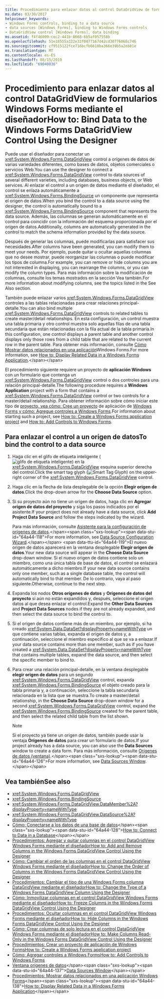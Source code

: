 ```yaml
---
title: Procedimiento para enlazar datos al control DataGridView de formularios Windows Forms mediante el diseñador
ms.date: 03/30/2017
helpviewer_keywords:
- Windows Forms controls, binding to a data source
- data sources [Windows Forms], binding to Windows Forms controls
- DataGridView control [Windows Forms], data binding
ms.assetid: f4f46009-cec2-441b-8668-6b5af057558b
ms.openlocfilehash: 51e18555a322e32f0877167d42cd30776068c746
ms.sourcegitcommit: cf9515122fce716bcfb6618ba366e39b5a2eb81e
ms.translationtype: MT
ms.contentlocale: es-ES
ms.lasthandoff: 08/15/2019
ms.locfileid: "69040036"
---
```

# <a name="how-to-bind-data-to-the-windows-forms-datagridview-control-using-the-designer"></a><span data-ttu-id="64a44-102">Procedimiento para enlazar datos al control DataGridView de formularios Windows Forms mediante el diseñador</span><span class="sxs-lookup"><span data-stu-id="64a44-102">How to: Bind Data to the Windows Forms DataGridView Control Using the Designer</span></span>
<span data-ttu-id="64a44-103">Puede usar el diseñador para conectar un <xref:System.Windows.Forms.DataGridView> control a orígenes de datos de varias variedades diferentes, como bases de datos, objetos comerciales o servicios Web.</span><span class="sxs-lookup"><span data-stu-id="64a44-103">You can use the designer to connect a <xref:System.Windows.Forms.DataGridView> control to data sources of several different varieties, including databases, business objects, or Web services.</span></span> <span data-ttu-id="64a44-104">Al enlazar el control a un origen de datos mediante el diseñador, el control se enlaza automáticamente a <xref:System.Windows.Forms.BindingSource> un componente que representa el origen de datos.</span><span class="sxs-lookup"><span data-stu-id="64a44-104">When you bind the control to a data source using the designer, the control is automatically bound to a <xref:System.Windows.Forms.BindingSource> component that represents the data source.</span></span> <span data-ttu-id="64a44-105">Además, las columnas se generan automáticamente en el control para coincidir con la información del esquema proporcionada por el origen de datos.</span><span class="sxs-lookup"><span data-stu-id="64a44-105">Additionally, columns are automatically generated in the control to match the schema information provided by the data source.</span></span>

 <span data-ttu-id="64a44-106">Después de generar las columnas, puede modificarlas para satisfacer sus necesidades.</span><span class="sxs-lookup"><span data-stu-id="64a44-106">After columns have been generated, you can modify them to meet your needs.</span></span> <span data-ttu-id="64a44-107">Por ejemplo, puede quitar u ocultar aquellas columnas que no desee mostrar, puede reorganizar las columnas o puede modificar los tipos de columna.</span><span class="sxs-lookup"><span data-stu-id="64a44-107">For example, you can remove or hide columns you are not interested in displaying, you can rearrange the columns, or you can modify the column types.</span></span> <span data-ttu-id="64a44-108">Para más información sobre la modificación de columnas, consulte los temas mostrados en la sección Vea también.</span><span class="sxs-lookup"><span data-stu-id="64a44-108">For more information about modifying columns, see the topics listed in the See Also section.</span></span>

 <span data-ttu-id="64a44-109">También puede enlazar varios <xref:System.Windows.Forms.DataGridView> controles a las tablas relacionadas para crear relaciones principal-detalle.</span><span class="sxs-lookup"><span data-stu-id="64a44-109">You can also bind multiple <xref:System.Windows.Forms.DataGridView> controls to related tables to create master/detail relationships.</span></span> <span data-ttu-id="64a44-110">En esta configuración, un control muestra una tabla primaria y otro control muestra solo aquellas filas de una tabla secundaria que están relacionadas con la fila actual de la tabla primaria.</span><span class="sxs-lookup"><span data-stu-id="64a44-110">In this configuration, one control displays a parent table and another control displays only those rows from a child table that are related to the current row in the parent table.</span></span> <span data-ttu-id="64a44-111">Para obtener más información, consulte [Cómo Mostrar datos relacionados en una aplicación](https://docs.microsoft.com/previous-versions/visualstudio/visual-studio-2013/57tx3hhe(v=vs.120))Windows Forms.</span><span class="sxs-lookup"><span data-stu-id="64a44-111">For more information, see [How to: Display Related Data in a Windows Forms Application](https://docs.microsoft.com/previous-versions/visualstudio/visual-studio-2013/57tx3hhe(v=vs.120)).</span></span>

 <span data-ttu-id="64a44-112">El procedimiento siguiente requiere un proyecto de **aplicación Windows** con un formulario que contenga un <xref:System.Windows.Forms.DataGridView> control o dos controles para una relación principal-detalle.</span><span class="sxs-lookup"><span data-stu-id="64a44-112">The following procedure requires a **Windows Application** project with a form that contains a <xref:System.Windows.Forms.DataGridView> control or two controls for a master/detail relationship.</span></span> <span data-ttu-id="64a44-113">Para obtener información sobre cómo iniciar este tipo de [proyecto, vea cómo: Cree un proyecto](/visualstudio/ide/step-1-create-a-windows-forms-application-project) de aplicación de [Windows Forms y cómo: Agregue controles a Windows Forms](how-to-add-controls-to-windows-forms.md).</span><span class="sxs-lookup"><span data-stu-id="64a44-113">For information about starting such a project, see [How to: Create a Windows Forms application project](/visualstudio/ide/step-1-create-a-windows-forms-application-project) and [How to: Add Controls to Windows Forms](how-to-add-controls-to-windows-forms.md).</span></span>

## <a name="to-bind-the-control-to-a-data-source"></a><span data-ttu-id="64a44-114">Para enlazar el control a un origen de datos</span><span class="sxs-lookup"><span data-stu-id="64a44-114">To bind the control to a data source</span></span>

1. <span data-ttu-id="64a44-115">Haga clic en el glifo de etiqueta inteligente (![glifo de etiqueta inteligente](./media/vs-winformsmttagglyph.gif "VS_WinFormSmtTagGlyph")) en la <xref:System.Windows.Forms.DataGridView> esquina superior derecha del control.</span><span class="sxs-lookup"><span data-stu-id="64a44-115">Click the smart tag glyph (![Smart Tag Glyph](./media/vs-winformsmttagglyph.gif "VS_WinFormSmtTagGlyph")) on the upper-right corner of the <xref:System.Windows.Forms.DataGridView> control.</span></span>

2. <span data-ttu-id="64a44-116">Haga clic en la flecha de lista desplegable de la opción **Elegir origen de datos**.</span><span class="sxs-lookup"><span data-stu-id="64a44-116">Click the drop-down arrow for the **Choose Data Source** option.</span></span>

3. <span data-ttu-id="64a44-117">Si su proyecto aún no tiene un origen de datos, haga clic en **Agregar origen de datos del proyecto** y siga los pasos indicados por el asistente.</span><span class="sxs-lookup"><span data-stu-id="64a44-117">If your project does not already have a data source, click **Add Project Data Source** and follow the steps indicated by the wizard.</span></span>

     <span data-ttu-id="64a44-118">Para más información, consulte [Asistente para la configuración de orígenes de datos](https://docs.microsoft.com/previous-versions/visualstudio/visual-studio-2013/w4dd7z6t(v=vs.120)).</span><span class="sxs-lookup"><span data-stu-id="64a44-118">For more information, see [Data Source Configuration Wizard](https://docs.microsoft.com/previous-versions/visualstudio/visual-studio-2013/w4dd7z6t(v=vs.120)).</span></span> <span data-ttu-id="64a44-119">El nuevo origen de datos aparecerá en la ventana desplegable **Elegir origen de datos**.</span><span class="sxs-lookup"><span data-stu-id="64a44-119">Your new data source will appear in the **Choose Data Source** drop-down window.</span></span> <span data-ttu-id="64a44-120">Si el nuevo origen de datos contiene solo un miembro, como una única tabla de base de datos, el control se enlazará automáticamente a dicho miembro.</span><span class="sxs-lookup"><span data-stu-id="64a44-120">If your new data source contains only one member, such as a single database table, the control will automatically bind to that member.</span></span> <span data-ttu-id="64a44-121">De lo contrario, vaya al paso siguiente.</span><span class="sxs-lookup"><span data-stu-id="64a44-121">Otherwise, continue to the next step.</span></span>

4. <span data-ttu-id="64a44-122">Expanda los nodos **Otros orígenes de datos** y **Orígenes de datos del proyecto** si aún no están expandidos y, después, seleccione el origen datos al que desea enlazar el control.</span><span class="sxs-lookup"><span data-stu-id="64a44-122">Expand the **Other Data Sources** and **Project Data Sources** nodes if they are not already expanded, and then select the data source to bind the control to.</span></span>

5. <span data-ttu-id="64a44-123">Si el origen de datos contiene más de un miembro, por ejemplo, si ha creado <xref:System.Data.DataSet?displayProperty=nameWithType> un que contiene varias tablas, expanda el origen de datos y, a continuación, seleccione el miembro específico al que se va a enlazar.</span><span class="sxs-lookup"><span data-stu-id="64a44-123">If your data source contains more than one member, such as if you have created a <xref:System.Data.DataSet?displayProperty=nameWithType> that contains multiple tables, expand the data source, and then select the specific member to bind to.</span></span>

6. <span data-ttu-id="64a44-124">Para crear una relación principal-detalle, en la ventana desplegable **elegir origen de datos** para un segundo <xref:System.Windows.Forms.DataGridView> control, expanda <xref:System.Windows.Forms.BindingSource> el objeto creado para la tabla primaria y, a continuación, seleccione la tabla secundaria relacionada en la lista que se muestra.</span><span class="sxs-lookup"><span data-stu-id="64a44-124">To create a master/detail relationship, in the **Choose Data Source** drop-down window for a second <xref:System.Windows.Forms.DataGridView> control, expand the <xref:System.Windows.Forms.BindingSource> created for the parent table, and then select the related child table from the list shown.</span></span>

    > [!NOTE]
    >  <span data-ttu-id="64a44-125">Si el proyecto ya tiene un origen de datos, también puede usar la ventaja **Orígenes de datos** para crear un formulario de datos.</span><span class="sxs-lookup"><span data-stu-id="64a44-125">If your project already has a data source, you can also use the **Data Sources** window to create a data form.</span></span> <span data-ttu-id="64a44-126">Para más información, consulte [Orígenes de datos (ventana)](https://docs.microsoft.com/previous-versions/visualstudio/visual-studio-2013/6ckyxa83(v=vs.120)).</span><span class="sxs-lookup"><span data-stu-id="64a44-126">For more information, see [Data Sources Window](https://docs.microsoft.com/previous-versions/visualstudio/visual-studio-2013/6ckyxa83(v=vs.120)).</span></span>

## <a name="see-also"></a><span data-ttu-id="64a44-127">Vea también</span><span class="sxs-lookup"><span data-stu-id="64a44-127">See also</span></span>

- <xref:System.Windows.Forms.DataGridView>
- <xref:System.Windows.Forms.BindingSource>
- <xref:System.Windows.Forms.DataGridView.DataMember%2A?displayProperty=nameWithType>
- <xref:System.Windows.Forms.DataGridView.DataSource%2A?displayProperty=nameWithType>
- <span data-ttu-id="64a44-128">[Cómo: Conectarse a los datos de una base de datos](https://docs.microsoft.com/previous-versions/visualstudio/visual-studio-2013/fxk9yw1t(v=vs.120))</span><span class="sxs-lookup"><span data-stu-id="64a44-128">[How to: Connect to Data in a Database](https://docs.microsoft.com/previous-versions/visualstudio/visual-studio-2013/fxk9yw1t(v=vs.120))</span></span>
- [<span data-ttu-id="64a44-129">Procedimientos: Agregar y quitar columnas en el control DataGridView Windows Forms mediante el diseñador</span><span class="sxs-lookup"><span data-stu-id="64a44-129">How to: Add and Remove Columns in the Windows Forms DataGridView Control Using the Designer</span></span>](add-and-remove-columns-in-the-datagrid-using-the-designer.md)
- [<span data-ttu-id="64a44-130">Cómo: Cambiar el orden de las columnas en el control DataGridView Windows Forms mediante el diseñador</span><span class="sxs-lookup"><span data-stu-id="64a44-130">How to: Change the Order of Columns in the Windows Forms DataGridView Control Using the Designer</span></span>](change-the-order-of-columns-in-the-datagrid-using-the-designer.md)
- [<span data-ttu-id="64a44-131">Procedimientos: Cambiar el tipo de una Windows Forms columna DataGridView mediante el diseñador</span><span class="sxs-lookup"><span data-stu-id="64a44-131">How to: Change the Type of a Windows Forms DataGridView Column Using the Designer</span></span>](change-the-type-of-a-wf-datagridview-column-using-the-designer.md)
- [<span data-ttu-id="64a44-132">Cómo: Inmovilizar columnas en el control DataGridView Windows Forms mediante el diseñador</span><span class="sxs-lookup"><span data-stu-id="64a44-132">How to: Freeze Columns in the Windows Forms DataGridView Control Using the Designer</span></span>](freeze-columns-in-the-datagrid-using-the-designer.md)
- [<span data-ttu-id="64a44-133">Procedimientos: Ocultar columnas en el control DataGridView Windows Forms mediante el diseñador</span><span class="sxs-lookup"><span data-stu-id="64a44-133">How to: Hide Columns in the Windows Forms DataGridView Control Using the Designer</span></span>](hide-columns-in-the-datagrid-using-the-designer.md)
- [<span data-ttu-id="64a44-134">Cómo: Crear columnas de solo lectura en el control DataGridView Windows Forms mediante el diseñador</span><span class="sxs-lookup"><span data-stu-id="64a44-134">How to: Make Columns Read-Only in the Windows Forms DataGridView Control Using the Designer</span></span>](make-columns-read-only-in-the-datagrid-using-the-designer.md)
- [<span data-ttu-id="64a44-135">Procedimientos: Crear un proyecto de aplicación de Windows Forms</span><span class="sxs-lookup"><span data-stu-id="64a44-135">How to: Create a Windows Forms application project</span></span>](/visualstudio/ide/step-1-create-a-windows-forms-application-project)
- [<span data-ttu-id="64a44-136">Cómo: Agregar controles a Windows Forms</span><span class="sxs-lookup"><span data-stu-id="64a44-136">How to: Add Controls to Windows Forms</span></span>](how-to-add-controls-to-windows-forms.md)
- <span data-ttu-id="64a44-137">[Ventana orígenes de datos](https://docs.microsoft.com/previous-versions/visualstudio/visual-studio-2013/6ckyxa83(v=vs.120))</span><span class="sxs-lookup"><span data-stu-id="64a44-137">[Data Sources Window](https://docs.microsoft.com/previous-versions/visualstudio/visual-studio-2013/6ckyxa83(v=vs.120))</span></span>
- <span data-ttu-id="64a44-138">[Procedimientos: Mostrar datos relacionados en una aplicación Windows Forms](https://docs.microsoft.com/previous-versions/visualstudio/visual-studio-2013/57tx3hhe(v=vs.120))</span><span class="sxs-lookup"><span data-stu-id="64a44-138">[How to: Display Related Data in a Windows Forms Application](https://docs.microsoft.com/previous-versions/visualstudio/visual-studio-2013/57tx3hhe(v=vs.120))</span></span>
